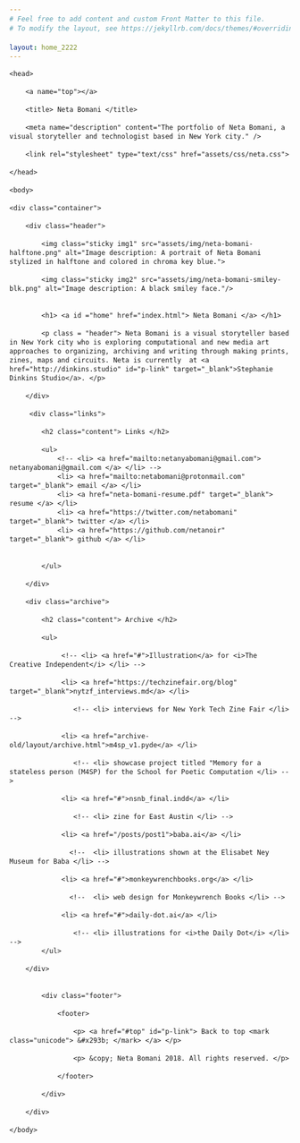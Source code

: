 ```yaml
---
# Feel free to add content and custom Front Matter to this file.
# To modify the layout, see https://jekyllrb.com/docs/themes/#overriding-theme-defaults

layout: home_2222
---
```


<html lang="en">

    <head>

        <a name="top"></a>

        <title> Neta Bomani </title>

        <meta name="description" content="The portfolio of Neta Bomani, a visual storyteller and technologist based in New York city." />

        <link rel="stylesheet" type="text/css" href="assets/css/neta.css">

    </head>

    <body>

    <div class="container">

        <div class="header"> 

            <img class="sticky img1" src="assets/img/neta-bomani-halftone.png" alt="Image description: A portrait of Neta Bomani stylized in halftone and colored in chroma key blue.">

            <img class="sticky img2" src="assets/img/neta-bomani-smiley-blk.png" alt="Image description: A black smiley face."/>


            <h1> <a id ="home" href="index.html"> Neta Bomani </a> </h1>

            <p class = "header"> Neta Bomani is a visual storyteller based in New York city who is exploring computational and new media art approaches to organizing, archiving and writing through making prints, zines, maps and circuits. Neta is currently  at <a href="http://dinkins.studio" id="p-link" target="_blank">Stephanie Dinkins Studio</a>. </p>

        </div>

         <div class="links">

            <h2 class="content"> Links </h2>

            <ul>
                <!-- <li> <a href="mailto:netanyabomani@gmail.com"> netanyabomani@gmail.com </a> </li> -->
                <li> <a href="mailto:netabomani@protonmail.com" target="_blank"> email </a> </li>
                <li> <a href="neta-bomani-resume.pdf" target="_blank"> resume </a> </li>
                <li> <a href="https://twitter.com/netabomani" target="_blank"> twitter </a> </li>
                <li> <a href="https://github.com/netanoir" target="_blank"> github </a> </li>


            </ul>

        </div>

        <div class="archive">

            <h2 class="content"> Archive </h2>

            <ul>

            	 <!-- <li> <a href="#">Illustration</a> for <i>The Creative Independent</i> </li> -->

            	 <li> <a href="https://techzinefair.org/blog" target="_blank">nytzf_interviews.md</a> </li>

                    <!-- <li> interviews for New York Tech Zine Fair </li> -->

            	 <li> <a href="archive-old/layout/archive.html">m4sp_v1.pyde</a> </li>

                    <!-- <li> showcase project titled "Memory for a stateless person (M4SP) for the School for Poetic Computation </li> -->

            	 <li> <a href="#">nsnb_final.indd</a> </li>

                    <!-- <li> zine for East Austin </li> -->

            	 <li> <a href="/posts/post1">baba.ai</a> </li>

                   <!--  <li> illustrations shown at the Elisabet Ney Museum for Baba </li> -->

            	 <li> <a href="#">monkeywrenchbooks.org</a> </li>

                   <!--  <li> web design for Monkeywrench Books </li> -->

            	 <li> <a href="#">daily-dot.ai</a> </li>

                    <!-- <li> illustrations for <i>the Daily Dot</i> </li> -->
            </ul> 

        </div>


            <div class="footer">

                <footer>

                	<p> <a href="#top" id="p-link"> Back to top <mark class="unicode"> &#x293b; </mark> </a> </p>

                	<p> &copy; Neta Bomani 2018. All rights reserved. </p>

                </footer>

            </div>

        </div>

    </body>

</html>